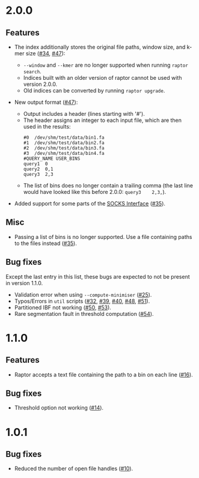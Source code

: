 # 2.0.0

## Features
* The index additionally stores the original file paths, window size, and k-mer size
  ([\#34](https://github.com/seqan/raptor/pull/34), [\#47](https://github.com/seqan/raptor/pull/47)):
  * `--window` and `--kmer` are no longer supported when running `raptor search`.
  * Indices built with an older version of raptor cannot be used with version 2.0.0.
  * Old indices can be converted by running `raptor upgrade`.

* New output format ([\#47](https://github.com/seqan/raptor/pull/47)):
  * Output includes a header (lines starting with '\#').
  * The header assigns an integer to each input file, which are then used in the results:
    ```
    #0	/dev/shm/test/data/bin1.fa
    #1	/dev/shm/test/data/bin2.fa
    #2	/dev/shm/test/data/bin3.fa
    #3	/dev/shm/test/data/bin4.fa
    #QUERY_NAME	USER_BINS
    query1	0
    query2	0,1
    query3	2,3
    ```
  * The list of bins does no longer contain a trailing comma
    (the last line would have looked like this before 2.0.0: `query3	2,3,`).

* Added support for some parts of the [SOCKS Interface](https://gitlab.ub.uni-bielefeld.de/gi/socks)
  ([\#35](https://github.com/seqan/raptor/pull/35)).

## Misc
* Passing a list of bins is no longer supported. Use a file containing paths to the files instead
  ([\#35](https://github.com/seqan/raptor/pull/35)).

## Bug fixes
Except the last entry in this list, these bugs are expected to not be present in version 1.1.0.
* Validation error when using `--compute-minimiser` ([\#25](https://github.com/seqan/raptor/pull/25)).
* Typos/Errors in `util` scripts ([\#32](https://github.com/seqan/raptor/pull/32),
  [\#39](https://github.com/seqan/raptor/pull/39), [\#40](https://github.com/seqan/raptor/pull/40),
  [\#48](https://github.com/seqan/raptor/pull/48), [\#51](https://github.com/seqan/raptor/pull/51)).
* Partitioned IBF not working ([\#50](https://github.com/seqan/raptor/pull/50),
  [\#53](https://github.com/seqan/raptor/pull/53)).
* Rare segmentation fault in threshold computation ([\#54](https://github.com/seqan/raptor/pull/54)).

# 1.1.0

## Features
* Raptor accepts a text file containing the path to a bin on each line
  ([\#16](https://github.com/seqan/raptor/pull/16)).

## Bug fixes
* Threshold option not working ([\#14](https://github.com/seqan/raptor/pull/14)).

# 1.0.1

## Bug fixes

* Reduced the number of open file handles ([\#10](https://github.com/seqan/raptor/pull/10)).
